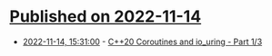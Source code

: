 # [Published on 2022-11-14](index.md)

* [2022-11-14, 15:31:00](https://lobste.rs/s/yko3et/c_20_coroutines_io_uring_part_1_3) - [C++20 Coroutines and io_uring - Part 1/3](https://pabloariasal.github.io/2022/11/12/couring-1/)
